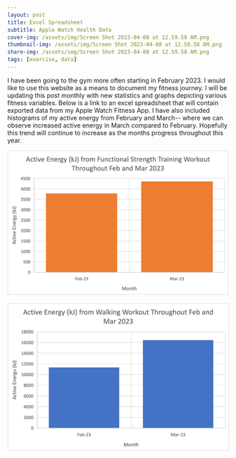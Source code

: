 ```yaml
---
layout: post
title: Excel Spreadsheet
subtitle: Apple Watch Health Data
cover-img: /assets/img/Screen Shot 2023-04-08 at 12.59.58 AM.png
thumbnail-img: /assets/img/Screen Shot 2023-04-08 at 12.59.58 AM.png
share-img: /assets/img/Screen Shot 2023-04-08 at 12.59.58 AM.png
tags: [exercise, data]
---
```


I have been going to the gym more often starting in February 2023. I would like to use this website as a means to document my fitness journey. I will be updating this post monthly with new statistics and graphs depicting various fitness variables. Below is a link to an excel spreadsheet that will contain exported data from my Apple Watch Fitness App. I have also included histograms of my active energy from February and March-- where we can observe increased active energy in March compared to February. Hopefully this trend will continue to increase as the months progress throughout this year. 

![Active Energy from Functional Strength Training in Feb and Mar](https://github.com/sara-xue/KNES381Final/blob/d20e8b95df873ffab57fe3ad199d9e5204557e60/assets/img/ST%20Energy.png)

![Active Energy from Walking in Feb and Mar](https://github.com/sara-xue/KNES381Final/blob/63d2cbdf9e09c426a6b9b675233a558d70605ec8/assets/img/Walking%20Energy.png)
